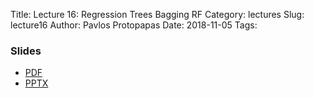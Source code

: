 Title: Lecture 16: Regression Trees Bagging RF
Category: lectures
Slug: lecture16
Author: Pavlos Protopapas
Date: 2018-11-05
Tags:


### Slides

- [PDF]({attach}presentation/Lecture16_BaggingRF.pdf)
- [PPTX]({attach}presentation/Lecture16_BaggingRF.pptx)

<!-- ### Notes
%- [Examples]({filename}notebook/Lecture14_Notebook.ipynb) -->
